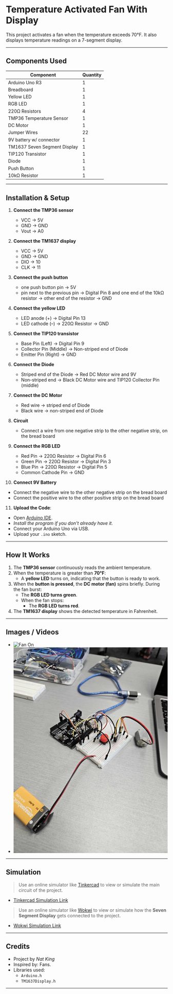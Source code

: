 # Temperature Activated Fan With Display

This project activates a fan when the temperature exceeds 70°F. It also displays temperature readings on a 7-segment display.

---

## Components Used

| Component               | Quantity |
|------------------------|----------|
| Arduino Uno R3         | 1        |
| Breadboard             | 1        |
| Yellow LED                | 1        |
| RGB LED                | 1         |
| 220Ω Resistors          | 4        |
| TMP36 Temperature Sensor | 1      |
| DC Motor            | 1        |
| Jumper Wires           | 22      |
| 9V battery w/ connector          | 1        |
| TM1637 Seven Segment Display  | 1     |
| TIP120 Transistor             | 1  |
| Diode             | 1  |
| Push Button             | 1  |
| 10kΩ Resistor              | 1  |

---

## Installation & Setup

1. **Connect the TMP36 sensor**
   - VCC → 5V  
   - GND → GND  
   - Vout → A0
   
2. **Connect the TM1637 display**
   - VCC → 5V  
   - GND → GND  
   - DIO → 10
   - CLK → 11

3. **Connect the push button** 
   - one push button pin → 5V
   - pin next to the previous pin → Digital Pin 8 and one end of the 10kΩ resistor → other end of the resistor → GND

4. **Connect the yellow LED** 
   - LED anode (+) → Digital Pin 13  
   - LED cathode (–) → 220Ω Resistor → GND
   
5. **Connect the TIP120 transistor** 
   - Base Pin (Left) → Digital Pin 9
   - Collector Pin (Middle) → Non-striped end of Diode
   - Emitter Pin (Right) → GND

6. **Connect the Diode**
   - Striped end of the Diode → Red DC Motor wire and 9V
   - Non-striped end → Black DC Motor wire and TIP120 Collector Pin (middle)
 
7. **Connect the DC Motor**
   - Red wire → striped end of Diode
   - Black wire → non-striped end of Diode

8. **Circuit**
   - Connect a wire from one negative strip to the other negative strip, on the bread board

9. **Connect the RGB LED** 
   - Red Pin → 220Ω Resistor → Digital Pin 6  
   - Green Pin → 220Ω Resistor → Digital Pin 3  
   - Blue Pin → 220Ω Resistor → Digital Pin 5  
   - Common Cathode Pin → GND
   
10. **Connect 9V Battery** 
   - Connect the negative wire to the other negative strip on the bread board
   - Connect the positive wire to the other positive strip on the bread board

11. **Upload the Code**:
   - Open [Arduino IDE](https://www.arduino.cc/en/software/).
   - *Install the program if you don't already have it.*
   - Connect your Arduino Uno via USB.
   - Upload your `.ino` sketch.

---

## How It Works

1. The **TMP36 sensor** continuously reads the ambient temperature.
2. When the temperature is greater than **70°F**:
   - A **yellow LED** turns on, indicating that the button is ready to work.
3. When the **button is pressed**, the **DC motor (fan)** spins briefly. During the fan burst:
     - The **RGB LED turns green**.
   - When the fan stops:
     - The **RGB LED turns red**.
4. The **TM1637 display** shows the detected temperature in Fahrenheit.

---

## Images / Videos

- ![Fan On](1000002925.jpg)
- ![Fan](1000002904.jpg)

---

## Simulation

> Use an online simulator like [Tinkercad](https://www.tinkercad.com/) to view or simulate the main circuit of the project.

- [Tinkercad Simulation Link](https://www.tinkercad.com/things/3U5mjMHGdw5-temperature-fan-with-display-nat?sharecode=d1k_oRAmztpzLEHx-oRXd9poU2PdSio1NQsSGfVgCGE)

> Use an online simulator like [Wokwi](https://wokwi.com/) to view or simulate how the **Seven Segment Display** gets connected to the project.

- [Wokwi Simulation Link](https://wokwi.com/projects/436555416015897601)

---

## Credits

- Project by *Nat King*
- Inspired by: Fans.
- Libraries used:
  - `Arduino.h`
  - `TM1637Display.h`

---
